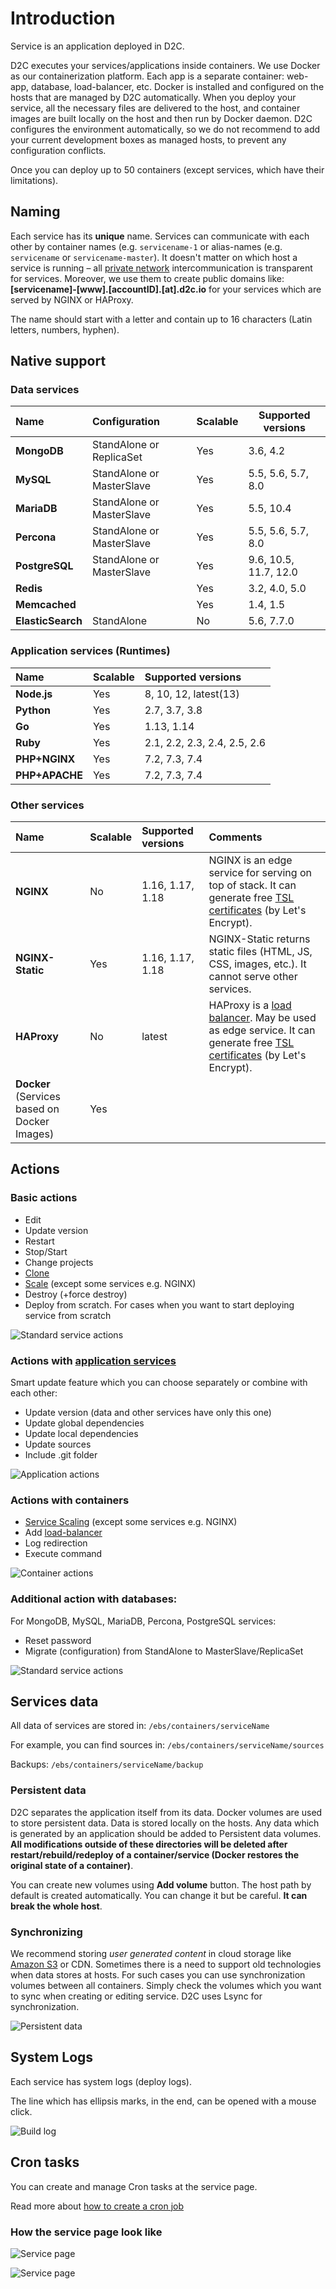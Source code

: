 # Introduction

Service is an application deployed in D2C.

D2C executes your services/applications inside containers. We use Docker as our containerization platform. Each app is a separate container: web-app, database, load-balancer, etc. Docker is installed and configured on the hosts that are managed by D2C automatically. When you deploy your service, all the necessary files are delivered to the host, and container images are built locally on the host and then run by Docker daemon. D2C configures the environment automatically, so we do not recommend to add your current development boxes as managed hosts, to prevent any configuration conflicts.

Once you can deploy up to 50 containers (except services, which have their limitations).

## Naming

Each service has its **unique** name. Services can communicate with each other by container names (e.g. `servicename-1` or alias-names (e.g. `servicename` or `servicename-master`). It doesn't matter on which host a service is running – all [private network](/platform/private-network/) intercommunication is transparent for services. Moreover, we use them to create public domains like: **[servicename]-[www].[accountID].[at].d2c.io** for your services which are served by NGINX or HAProxy.

The name should start with a letter and contain up to 16 characters (Latin letters, numbers, hyphen).

## Native support

### Data services

Name              | Configuration             | Scalable | Supported versions
:---------------- | :------------------------ | :------- | ------------------------------------
**MongoDB**       | StandAlone or ReplicaSet  | Yes      | 3.6, 4.2
**MySQL**         | StandAlone or MasterSlave | Yes      | 5.5, 5.6, 5.7, 8.0
**MariaDB**       | StandAlone or MasterSlave | Yes      | 5.5, 10.4
**Percona**       | StandAlone or MasterSlave | Yes      | 5.5, 5.6, 5.7, 8.0
**PostgreSQL**    | StandAlone or MasterSlave | Yes      | 9.6, 10.5, 11.7, 12.0
**Redis**         |                           | Yes      | 3.2, 4.0, 5.0
**Memcached**     |                           | Yes      | 1.4, 1.5
**ElasticSearch** | StandAlone                | No       | 5.6, 7.7.0

### Application services (Runtimes)

Name           | Scalable | Supported versions
:------------- | :------- | :--------------------------------
**Node.js**    | Yes      | 8, 10, 12, latest(13)
**Python**     | Yes      | 2.7, 3.7, 3.8
**Go**         | Yes      | 1.13, 1.14
**Ruby**       | Yes      | 2.1, 2.2, 2.3, 2.4, 2.5, 2.6
**PHP+NGINX**  | Yes      | 7.2, 7.3, 7.4
**PHP+APACHE** | Yes      | 7.2, 7.3, 7.4

### Other services

Name                                         | Scalable | Supported versions          | Comments
:------------------------------------------- | :------- | :-------------------------- | :-----------------------------------------------------------------------------------------------------------------------------------------------------
**NGINX**                                    | No       | 1.16, 1.17, 1.18 | NGINX is an edge service for serving on top of stack. It can generate free [TSL certificates](/platform/domains-and-certificates/) (by Let's Encrypt).
**NGINX-Static**                             | Yes      | 1.16, 1.17, 1.18 | NGINX-Static returns static files (HTML, JS, CSS, images, etc.). It cannot serve other services.
**HAProxy**                                  | No       | latest | HAProxy is a [load balancer](/platform/balancing/). May be used as edge service. It can generate free [TSL certificates](/platform/domains-and-certificates/) (by Let's Encrypt).
**Docker** (Services based on Docker Images) | Yes

## Actions

### Basic actions

- Edit
- Update version
- Restart
- Stop/Start
- Change projects
- [Clone](/platform/cloning-apps/)
- [Scale](/platform/scaling/) (except some services e.g. NGINX)
- Destroy (+force destroy)
- Deploy from scratch. For cases when you want to start deploying service from scratch

![Standard service actions](../img/new_interface/service_actions.png)

### Actions with [**application services**](/getting-started/services/#application-services)

Smart update feature which you can choose separately or combine with each other:

- Update version (data and other services have only this one)
- Update global dependencies
- Update local dependencies
- Update sources
- Include .git folder

![Application actions](../img/new_interface/update_app_services.png)

### Actions with containers

- [Service Scaling](/platform/scaling/) (except some services e.g. NGINX)
- Add [load-balancer](/platform/balancing/)
- Log redirection
- Execute command

![Container actions](../img/new_interface/containers_actions.png)

### Additional action with databases:

For MongoDB, MySQL, MariaDB, Percona, PostgreSQL services:

- Reset password
- Migrate (configuration) from StandAlone to MasterSlave/ReplicaSet

![Standard service actions](../img/new_interface/database_actions.png)

## Services data

All data of services are stored in: `/ebs/containers/serviceName`

For example, you can find sources in: `/ebs/containers/serviceName/sources`

Backups: `/ebs/containers/serviceName/backup`

### Persistent data

D2C separates the application itself from its data. Docker volumes are used to store persistent data. Data is stored locally on the hosts. Any data which is generated by an application should be added to Persistent data volumes. **All modifications outside of these directories will be deleted after restart/rebuild/redeploy of a container/service (Docker restores the original state of a container)**.

You can create new volumes using **Add volume** button.
The host path by default is created automatically. You can change it but be careful. **It can break the whole host**.

### Synchronizing

We recommend storing _user generated content_ in cloud storage like [Amazon S3](https://aws.amazon.com/s3/) or CDN. Sometimes there is a need to support old technologies when data stores at hosts. For such cases you can use synchronization volumes between all containers. Simply check the volumes which you want to sync when creating or editing service. D2C uses Lsync for synchronization.

![Persistent data](../img/new_interface/persistent_data.png)

## System Logs

Each service has system logs (deploy logs).

The line which has ellipsis marks, in the end, can be opened with a mouse click.

![Build log](../img/new_interface/service_logs.png)

## Cron tasks

You can create and manage Cron tasks at the service page.

Read more about [how to create a cron job](/platform/cron/)

### How the service page look like

![Service page](../img/new_interface/service_page.png)

![Service page](../img/new_interface/service_page_2.png)
